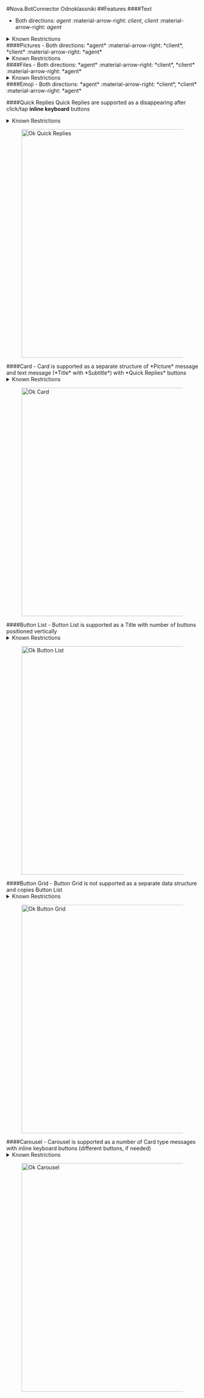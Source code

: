 #Nova.BotConnector Odnoklassniki
##Features
####Text
- Both directions: *agent* :material-arrow-right: *client*, *client* :material-arrow-right: *agent*

<details><summary>Known Restrictions</summary>
<p>
```
• Maximum message text character limit: 4096 characters in Latin and Cyrillic, including emoji
• Each emoji takes several characters (for example, a smiley is 8 characters long, a heart is 7 characters long, etc.)
```
</p>
</details>
####Pictures
- Both directions: *agent* :material-arrow-right: *client*, *client* :material-arrow-right: *agent*

<details><summary>Known Restrictions</summary>
<p>
```
• Maximum size of uploading images by API is 1680x1680
```
</p>
</details>
####Files
- Both directions: *agent* :material-arrow-right: *client*, *client* :material-arrow-right: *agent*

<details><summary>Known Restrictions</summary>
<p>
```
• The video length can be any
• File size should not exceed 32 GB
```
</p>
</details>
####Emoji
- Both directions: *agent* :material-arrow-right: *client*, *client* :material-arrow-right: *agent*

####Quick Replies
Quick Replies are supported as a disappearing after click/tap **inline keyboard** buttons
<details><summary>Known Restrictions</summary>
<p>
```
• Type: message
• Maximum message length: 4096 characters, including emoji
• Maximum buttons: 100
• Maximum label (text on button): 42 characters (the platform will cut off the rest and insert ellipsis)
```
</p>
</details>
<figure> <img src="/nova.docs/components/botconnector/examples/OkConnectorQuickReplies.png" title="Ok Quick Replies" width="600" height"500"> </a> </figure>
####Card
- Card is supported as a separate structure of *Picture* message and text message (*Title* with *Subtitle*) with *Quick Replies* buttons
<details><summary>Known Restrictions</summary>
<p>
```
• Type: message
• Maximum message length: 4096 characters, including emoji
• Maximum label (text on button): 42 characters (the platform will cut off the rest and insert ellipsis)
```
</p>
</details>
<figure> <img src="/nova.docs/components/botconnector/examples/OkConnectorCard.png" title="Ok Card" width="600" height"500"> </a> </figure>
####Button List
- Button List is supported as a Title with number of buttons positioned vertically 
<details><summary>Known Restrictions</summary>
<p>
```
• Type: message
• Maximum message length: 4096 characters, including emoji
• Maximum buttons: 100
• Maximum label (text on button): 42 characters (the platform will cut off the rest and insert ellipsis)
```
</p>
</details>
<figure> <img src="/nova.docs/components/botconnector/examples/OkConnectorButtonlist.png" title="Ok Button List" width="600" height"500"> </a> </figure>
####Button Grid
- Button Grid is not supported as a separate data structure and copies Button List 
<details><summary>Known Restrictions</summary>
<p>
```
• Type: message
• Maximum message length: 4096 characters, including emoji
• Maximum buttons: 100
• Maximum label (text on button): 42 characters (the platform will cut off the rest and insert ellipsis)
```
</p>
</details>
<figure> <img src="/nova.docs/components/botconnector/examples/OkConnectorButtongrid.png" title="Ok Button Grid" width="600" height"500"> </a> </figure>
####Carousel
- Carousel is supported as a number of Card type messages with inline keyboard buttons (different buttons, if needed)
<details><summary>Known Restrictions</summary>
<p>
```
• Type: message
• Maximum size of uploading images by API is 1680x1680
• Maximum message length: 4096 characters, including emoji
• Maximum buttons: 100
• Maximum label (text on button): 42 characters (the platform will cut off the rest and insert ellipsis)
```
</details>
<figure> <img src="/nova.docs/components/botconnector/examples/OkConnectorCarousel.png" title="Ok Carousel" width="600" height"500"> </a> </figure>